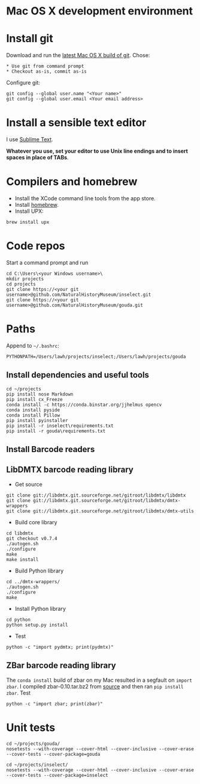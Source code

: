 # Mac OS X development environment

# Install git

Download and run the [latest Mac OS X build of git](http://git-scm.com/download/mac).
Chose:

    * Use git from command prompt
    * Checkout as-is, commit as-is

Configure git:

```
git config --global user.name "<Your name>"
git config --global user.email <Your email address>
```

# Install a sensible text editor

I use [Sublime Text](http://www.sublimetext.com/).

**Whatever you use, set your editor to use Unix line endings and to insert
spaces in place of TABs**.

# Compilers and homebrew

* Install the XCode command line tools from the app store.
* Install [homebrew](http://brew.sh/).
* Install UPX:

```
brew install upx
```

# Code repos

Start a command prompt and run

```
cd C:\Users\<your Windows username>\
mkdir projects
cd projects
git clone https://<your git username>@github.com/NaturalHistoryMuseum/inselect.git
git clone https://<your git username>@github.com/NaturalHistoryMuseum/gouda.git
```

# Paths

Append to `~/.bashrc`:

```
PYTHONPATH=/Users/lawh/projects/inselect;/Users/lawh/projects/gouda
```

## Install dependencies and useful tools

```
cd ~/projects
pip install nose Markdown
pip install cx_Freeze
conda install -c https://conda.binstar.org/jjhelmus opencv
conda install pyside
conda install Pillow
pip install pyinstaller
pip install -r inselect\requirements.txt
pip install -r gouda\requirements.txt
```

## Install Barcode readers

## LibDMTX barcode reading library

* Get source

```
git clone git://libdmtx.git.sourceforge.net/gitroot/libdmtx/libdmtx
git clone git://libdmtx.git.sourceforge.net/gitroot/libdmtx/dmtx-wrappers
git clone git://libdmtx.git.sourceforge.net/gitroot/libdmtx/dmtx-utils
```

* Build core library

```
cd libdmtx
git checkout v0.7.4
./autogen.sh
./configure
make
make install
```

* Build Python library

```
cd ../dmtx-wrappers/
./autogen.sh
./configure
make
```

* Install Python library

```
cd python
python setup.py install
```

* Test

```
python -c "import pydmtx; print(pydmtx)"
```

## ZBar barcode reading library
The `conda install` build of zbar on my Mac resulted in a segfault on `import zbar`.
I compiled zbar-0.10.tar.bz2 from [source](http://zbar.sourceforge.net/download.html)
and then ran `pip install zbar`.
Test

```
python -c "import zbar; print(zbar)"
```

# Unit tests

```
cd ~/projects/gouda/
nosetests --with-coverage --cover-html --cover-inclusive --cover-erase --cover-tests --cover-package=gouda

cd ~/projects/inselect/
nosetests --with-coverage --cover-html --cover-inclusive --cover-erase --cover-tests --cover-package=inselect
```
